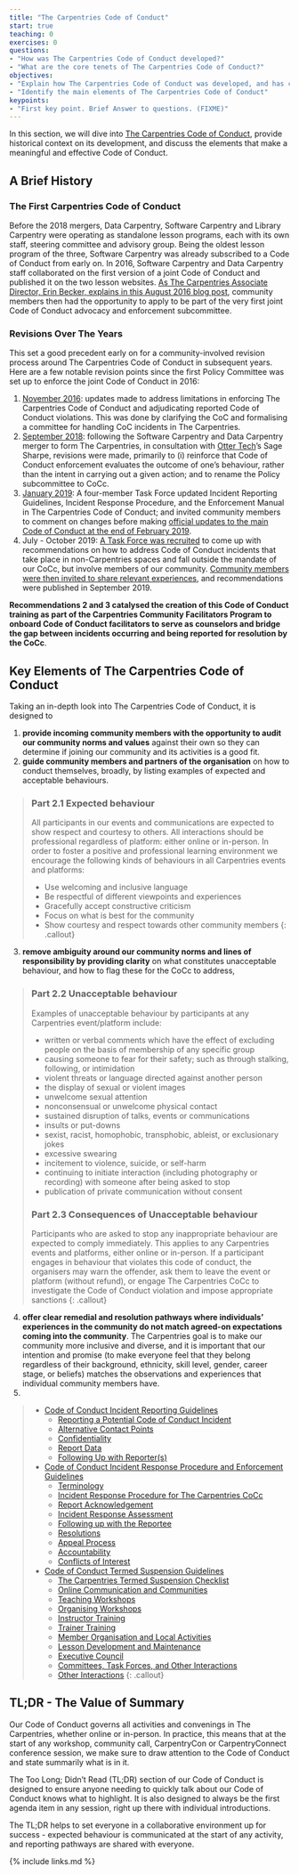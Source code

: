 ```yaml
---
title: "The Carpentries Code of Conduct"
start: true
teaching: 0
exercises: 0
questions:
- "How was The Carpentries Code of Conduct developed?"
- "What are the core tenets of The Carpentries Code of Conduct?"
objectives:
- "Explain how The Carpentries Code of Conduct was developed, and has changed over the years"
- "Identify the main elements of The Carpentries Code of Conduct"
keypoints:
- "First key point. Brief Answer to questions. (FIXME)"
---
```


In this section, we will dive into [The Carpentries Code of Conduct](https://docs.carpentries.org/topic_folders/policies/index_coc.html), provide historical context on its development, and discuss the elements that make a meaningful and effective Code of Conduct. 

## A Brief History

### The First Carpentries Code of Conduct 

Before the 2018 mergers, Data Carpentry, Software Carpentry and Library Carpentry were operating as standalone lesson programs, each with its own staff, steering committee and advisory group. Being the oldest lesson program of the three, Software Carpentry was already subscribed to a Code of Conduct from early on. In 2016, Software Carpentry and Data Carpentry staff collaborated on the first version of a joint Code of Conduct and published it on the two lesson websites. [As The Carpentries Associate Director, Erin Becker, explains in this August 2016 blog post](https://datacarpentry.org/blog/2016/08/code-of-conduct), community members then had the opportunity to apply to be part of the very first joint Code of Conduct advocacy and enforcement subcommittee.

### Revisions Over The Years

This set a good precedent early on for a community-involved revision process around The Carpentries Code of Conduct in subsequent years. Here are a few notable revision points since the first Policy Committee was set up to enforce the joint Code of Conduct in 2016:
1. [November 2016](https://datacarpentry.org/blog/2016/11/how-we-wrote-our-code-of-conduct): updates made to address limitations in enforcing The Carpentries Code of Conduct and adjudicating reported Code of Conduct violations. This was done by clarifying the CoC and formalising a committee for handling CoC incidents in The Carpentries.
2. [September 2018](https://carpentries.org/blog/2018/09/coc-revision-release/): following the Software Carpentry and Data Carpentry merger to form The Carpentries, in consultation with [Otter Tech](https://otter.technology/)’s Sage Sharpe, revisions were made, primarily to (i) reinforce that Code of Conduct enforcement evaluates the outcome of one’s behaviour, rather than the intent in carrying out a given action; and to rename the Policy subcommittee to CoCc.
3. [January 2019](https://carpentries.org/blog/2019/01/coc-documentation-rfc/): A four-member Task Force updated Incident Reporting Guidelines, Incident Response Procedure, and the Enforcement Manual in The Carpentries Code of Conduct; and invited community members to comment on changes before making [official updates to the main Code of Conduct at the end of February 2019](https://carpentries.org/blog/2019/02/coc-documentation-release/).
4. July - October 2019: [A Task Force was recruited](https://carpentries.org/blog/2019/07/incidents-outside-cocc-mandate/) to come up with recommendations on how to address Code of Conduct incidents that take place in non-Carpentries spaces and fall outside the mandate of our CoCc, but involve members of our community. [Community members were then invited to share relevant experiences](https://carpentries.org/blog/2019/08/collecting-incidents-community/), and recommendations were published in September 2019. 

**Recommendations 2 and 3 catalysed the creation of this Code of Conduct training as part of the Carpentries Community Facilitators Program to onboard Code of Conduct facilitators to serve as counselors and bridge the gap between incidents occurring and being reported for resolution by the CoCc**.

## Key Elements of The Carpentries Code of Conduct

Taking an in-depth look into The Carpentries Code of Conduct, it is designed to 

1. **provide incoming community members with the opportunity to audit our community norms and values** against their own so they can determine if joining our community and its activities is a good fit. 
2. **guide community members and partners of the organisation** on how to conduct themselves, broadly, by listing examples of expected and acceptable behaviours.
  
  >### Part 2.1 Expected behaviour
  >
  >All participants in our events and communications are expected to show respect and courtesy to others. All interactions should be professional regardless of platform: either online or in-person. In order to foster a positive and professional learning environment we encourage the following kinds of behaviours in all Carpentries events and platforms:
  > - Use welcoming and inclusive language
  > - Be respectful of different viewpoints and experiences
  > - Gracefully accept constructive criticism
  > - Focus on what is best for the community
  > - Show courtesy and respect towards other community members
  {: .callout}

3. **remove ambiguity around our community norms and lines of responsibility by providing clarity** on what constitutes unacceptable behaviour, and how to flag these for the CoCc to address, 
  
  >### Part 2.2 Unacceptable behaviour
  >
  >Examples of unacceptable behaviour by participants at any Carpentries event/platform include:
  > - written or verbal comments which have the effect of excluding people on the basis of membership of any specific group
  > - causing someone to fear for their safety; such as through stalking, following, or intimidation
  > - violent threats or language directed against another person
  > - the display of sexual or violent images
  > - unwelcome sexual attention
  > - nonconsensual or unwelcome physical contact
  > - sustained disruption of talks, events or communications
  > - insults or put-downs
  > - sexist, racist, homophobic, transphobic, ableist, or exclusionary jokes
  > - excessive swearing
  > - incitement to violence, suicide, or self-harm
  > - continuing to initiate interaction (including photography or recording) with someone after being asked to stop
  > - publication of private communication without consent
  >
  >### Part 2.3 Consequences of Unacceptable behaviour
  >
  >Participants who are asked to stop any inappropriate behaviour are expected to comply immediately. This applies to any Carpentries events and platforms, either online or in-person. If a participant engages in behaviour that violates this code of conduct, the organisers may warn the offender, ask them to leave the event or platform (without refund), or engage The Carpentries CoCc to investigate the Code of Conduct violation and impose appropriate sanctions
  {: .callout}
  
4. **offer clear remedial and resolution pathways where individuals’ experiences in the community do not match agreed-on expectations coming into the community**. The Carpentries goal is to make our community more inclusive and diverse, and it is important that our intention and promise (to make everyone feel that they belong regardless of their background, ethnicity, skill level, gender, career stage, or beliefs) matches the observations and experiences that individual community members have.
5. 
  > - [Code of Conduct Incident Reporting Guidelines](https://docs.carpentries.org/topic_folders/policies/incident-reporting.html)
  >   - [Reporting a Potential Code of Conduct Incident](https://docs.carpentries.org/topic_folders/policies/incident-reporting.html#reporting-a-potential-code-of-conduct-incident)
  >   - [Alternative Contact Points](https://docs.carpentries.org/topic_folders/policies/incident-reporting.html#alternative-contact-points)
  >   - [Confidentiality](https://docs.carpentries.org/topic_folders/policies/incident-reporting.html#confidentiality)
  >   - [Report Data](https://docs.carpentries.org/topic_folders/policies/incident-reporting.html#report-data)
  >   - [Following Up with Reporter(s)](https://docs.carpentries.org/topic_folders/policies/incident-reporting.html#following-up-with-reporter-s)
  > - [Code of Conduct Incident Response Procedure and Enforcement Guidelines](https://docs.carpentries.org/topic_folders/policies/enforcement-guidelines.html)
  >   - [Terminology](https://docs.carpentries.org/topic_folders/policies/enforcement-guidelines.html#terminology)
  >   - [Incident Response Procedure for The Carpentries CoCc](https://docs.carpentries.org/topic_folders/policies/enforcement-guidelines.html#incident-response-procedure-for-the-carpentries-code-of-conduct-committee)
  >   - [Report Acknowledgement](https://docs.carpentries.org/topic_folders/policies/enforcement-guidelines.html#report-acknowledgement)
  >   - [Incident Response Assessment](https://docs.carpentries.org/topic_folders/policies/enforcement-guidelines.html#incident-response-assessment)
  >   - [Following up with the Reportee](https://docs.carpentries.org/topic_folders/policies/enforcement-guidelines.html#following-up-with-the-reportee)
  >   - [Resolutions](https://docs.carpentries.org/topic_folders/policies/enforcement-guidelines.html#resolutions)
  >   - [Appeal Process](https://docs.carpentries.org/topic_folders/policies/enforcement-guidelines.html#appeal-process)
  >   - [Accountability](https://docs.carpentries.org/topic_folders/policies/enforcement-guidelines.html#accountability)
  >   - [Conflicts of Interest](https://docs.carpentries.org/topic_folders/policies/enforcement-guidelines.html#conflicts-of-interest)
  > - [Code of Conduct Termed Suspension Guidelines](https://docs.carpentries.org/topic_folders/policies/termed-suspension.html)
  >   - [The Carpentries Termed Suspension Checklist](https://docs.carpentries.org/topic_folders/policies/termed-suspension.html#the-carpentries-termed-suspension-checklist)
  >   - [Online Communication and Communities](https://docs.carpentries.org/topic_folders/policies/termed-suspension.html#online-communication-and-communities)
  >   - [Teaching Workshops](https://docs.carpentries.org/topic_folders/policies/termed-suspension.html#teaching-workshops)
  >   - [Organising Workshops](https://docs.carpentries.org/topic_folders/policies/termed-suspension.html#organising-workshops)
  >   - [Instructor Training](https://docs.carpentries.org/topic_folders/policies/termed-suspension.html#instructor-training)
  >   - [Trainer Training](https://docs.carpentries.org/topic_folders/policies/termed-suspension.html#trainer-training)
  >   - [Member Organisation and Local Activities](https://docs.carpentries.org/topic_folders/policies/termed-suspension.html#member-organisation-and-local-activities)
  >   - [Lesson Development and Maintenance](https://docs.carpentries.org/topic_folders/policies/termed-suspension.html#lesson-development-and-maintenance)
  >   - [Executive Council](https://docs.carpentries.org/topic_folders/policies/termed-suspension.html#executive-council)
  >   - [Committees, Task Forces, and Other Interactions](https://docs.carpentries.org/topic_folders/policies/termed-suspension.html#committees-task-forces-and-other-interactions)
  >   - [Other Interactions](https://docs.carpentries.org/topic_folders/policies/termed-suspension.html#other-interactions)
  {: .callout}
  
## TL;DR - The Value of Summary

Our Code of Conduct governs all activities and convenings in The Carpentries, whether online or in-person. In practice, this means that at the start of any workshop, community call, CarpentryCon or CarpentryConnect conference session, we make sure to draw attention to the Code of Conduct and state summarily what is in it.

The Too Long; Didn’t Read (TL;DR) section of our Code of Conduct is designed to ensure anyone needing to quickly talk about our Code of Conduct knows what to highlight. It is also designed to always be the first agenda item in any session, right up there with individual introductions.

The TL;DR helps to set everyone in a collaborative environment up for success - expected behaviour is communicated at the start of any activity, and reporting pathways are shared with everyone.



{% include links.md %}
